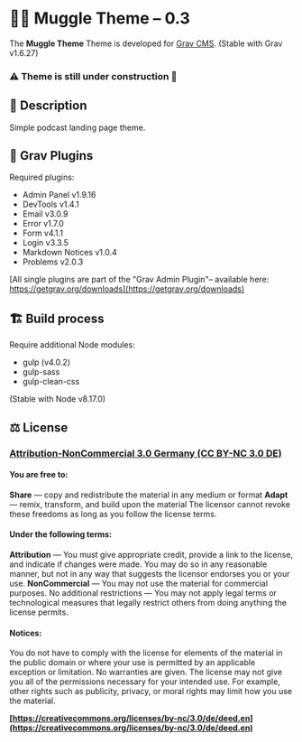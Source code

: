 # 🧙‍♂️ Muggle Theme – 0.3

The **Muggle Theme** Theme is developed for [Grav CMS](http://github.com/getgrav/grav).
(Stable with Grav v1.6.27)

### ⚠️ Theme is still under construction 🖖

## 📖 Description

Simple podcast landing page theme.

## 🍱 Grav Plugins

Required plugins:

- Admin Panel  v1.9.16
- DevTools  v1.4.1
- Email  v3.0.9
- Error  v1.7.0
- Form  v4.1.1
- Login  v3.3.5
- Markdown Notices  v1.0.4
- Problems  v2.0.3

[All single plugins are part of the "Grav Admin Plugin"– available here: https://getgrav.org/downloads](https://getgrav.org/downloads)

## 🏗 Build process

Require additional Node modules: 
- gulp (v4.0.2)
- gulp-sass 
- gulp-clean-css

(Stable with Node v8.17.0)

## ⚖️ License

### [Attribution-NonCommercial 3.0 Germany (CC BY-NC 3.0 DE)](https://creativecommons.org/licenses/by-nc/3.0/de/deed.en)

#### You are free to:

**Share** — copy and redistribute the material in any medium or format
**Adapt** — remix, transform, and build upon the material
The licensor cannot revoke these freedoms as long as you follow the license terms.

#### Under the following terms:

**Attribution** — You must give appropriate credit, provide a link to the license, and indicate if changes were made. You may do so in any reasonable manner, but not in any way that suggests the licensor endorses you or your use.
**NonCommercial** — You may not use the material for commercial purposes.
No additional restrictions — You may not apply legal terms or technological measures that legally restrict others from doing anything the license permits.

#### Notices:

You do not have to comply with the license for elements of the material in the public domain or where your use is permitted by an applicable exception or limitation.
No warranties are given. The license may not give you all of the permissions necessary for your intended use. For example, other rights such as publicity, privacy, or moral rights may limit how you use the material.

**[https://creativecommons.org/licenses/by-nc/3.0/de/deed.en](https://creativecommons.org/licenses/by-nc/3.0/de/deed.en)**

